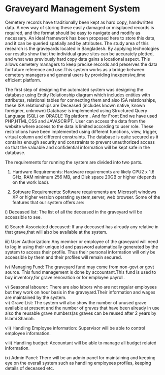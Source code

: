 # Graveyard Management System

Cemetery records have traditionally been kept as hard copy, handwritten data. A new way of storing these easily damaged or misplaced records is required, and the format should be easy to
navigate and modify as necessary.  An ideal framework has been proposed here to store this data, and it can be queried spatially and by attributes. The study area of this research is the
graveyards located in Bangladesh. By applying technologies our results show that the individual grave sites can be accurately plotted, and what was previously hard copy data gains a locational
aspect. This allows cemetery managers to keep precise records and preserves the data for future reference and use.This system works as a bridge between cemetery managers and general users
by providing inexpensive,time efficient platform.

The first step of designing the automated system was designing the database using Entity Relationship diagram which includes entities with attributes, relational tables for connecting them and also ISA relationships, these ISA relationships are Deceased (includes known native, known foreigner, unknown) Database is implemented using Structured
Query Language (SQL) on ORACLE 11g platform . And for Front End we have used PHP,HTML,CSS and JAVASCRIPT. User can access the data from the website where access to the data is limited according to user role. These restrictions have been implemented using different functions, view, trigger,
virtual column and different constraints. The database is quite secured as it contains enough security and constraints to prevent unauthorized access so that the valuable and confidential information will be kept safe in the database. 


The requirements for running the system are divided into two parts.  

1) Hardware Requirements: Hardware requirements are likely CPU2 x 1.6 GHz, RAM minimum 256 MB, and Disk space 20GB or higher (depends on the work load).  

2) Software Requirements: Software requirements are Microsoft windows XP or higher version operating system,server, web browser. Some of the features that our system offers are:   

i) Deceased list: The list of all the deceased in the graveyard will be accessible to see.  

ii) Search Associated deceased: If any deceased has already any relative in that grave,that will also be available at the system.  

iii) User Authorization: Any member or employee of the graveyard will need to log in using their unique id and password automatically generated by the system to access their profile. Thus their personal information will only be accessible by them and their profiles will remain secured.  

iv) Managing Fund: The graveyard fund may come from non-govt or govt source. This fund management is done by accountant.This fund is used to buy inventory,for grave renovation or for employee payroll.  

v) Seasonal labourer: There are also labors who are not regular employees but they work on hour basis in the graveyard.Their information and wages are maintained by the system.  
vi) Grave List: The system will also show the number of unused grave available at present and the number of graves that have been already in use also the reusable grave numbers(as graves can be reused after 2 years by Islami Shariah.  

vii) Handling Employee information: Supervisor will be able to control employee information.  

viii) Handling budget: Accountant will be able to manage all budget related information.  

ix) Admin Panel: There will be an admin panel for maintaining and keeping eye on the overall system such as handling employees profiles, keeping details
of deceased etc.
